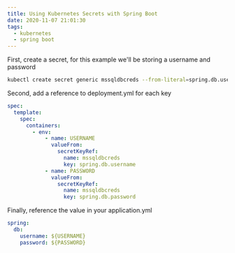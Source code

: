 ```yaml
---
title: Using Kubernetes Secrets with Spring Boot
date: 2020-11-07 21:01:30
tags:
  - kubernetes
  - spring boot
---
```


First, create a secret, for this example we'll be storing a username and password

```bash
kubectl create secret generic mssqldbcreds --from-literal=spring.db.username=mrbusche --from-literal=spring.db.password=hunter2
```

Second, add a reference to deployment.yml for each key

```yaml
spec:
  template:
    spec:
      containers:
        - env:
            - name: USERNAME
              valueFrom:
                secretKeyRef:
                  name: mssqldbcreds
                  key: spring.db.username
            - name: PASSWORD
              valueFrom:
                secretKeyRef:
                  name: mssqldbcreds
                  key: spring.db.password
```

Finally, reference the value in your application.yml

```yaml
spring:
  db:
    username: ${USERNAME}
    password: ${PASSWORD}
```
